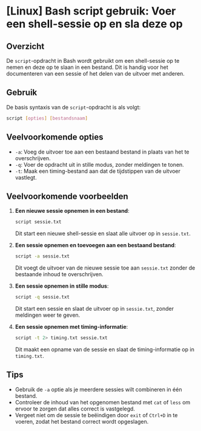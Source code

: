 # [Linux] Bash script gebruik: Voer een shell-sessie op en sla deze op

## Overzicht
De `script`-opdracht in Bash wordt gebruikt om een shell-sessie op te nemen en deze op te slaan in een bestand. Dit is handig voor het documenteren van een sessie of het delen van de uitvoer met anderen.

## Gebruik
De basis syntaxis van de `script`-opdracht is als volgt:

```bash
script [opties] [bestandsnaam]
```

## Veelvoorkomende opties
- `-a`: Voeg de uitvoer toe aan een bestaand bestand in plaats van het te overschrijven.
- `-q`: Voer de opdracht uit in stille modus, zonder meldingen te tonen.
- `-t`: Maak een timing-bestand aan dat de tijdstippen van de uitvoer vastlegt.

## Veelvoorkomende voorbeelden

1. **Een nieuwe sessie opnemen in een bestand**:
   ```bash
   script sessie.txt
   ```
   Dit start een nieuwe shell-sessie en slaat alle uitvoer op in `sessie.txt`.

2. **Een sessie opnemen en toevoegen aan een bestaand bestand**:
   ```bash
   script -a sessie.txt
   ```
   Dit voegt de uitvoer van de nieuwe sessie toe aan `sessie.txt` zonder de bestaande inhoud te overschrijven.

3. **Een sessie opnemen in stille modus**:
   ```bash
   script -q sessie.txt
   ```
   Dit start een sessie en slaat de uitvoer op in `sessie.txt`, zonder meldingen weer te geven.

4. **Een sessie opnemen met timing-informatie**:
   ```bash
   script -t 2> timing.txt sessie.txt
   ```
   Dit maakt een opname van de sessie en slaat de timing-informatie op in `timing.txt`.

## Tips
- Gebruik de `-a` optie als je meerdere sessies wilt combineren in één bestand.
- Controleer de inhoud van het opgenomen bestand met `cat` of `less` om ervoor te zorgen dat alles correct is vastgelegd.
- Vergeet niet om de sessie te beëindigen door `exit` of `Ctrl+D` in te voeren, zodat het bestand correct wordt opgeslagen.